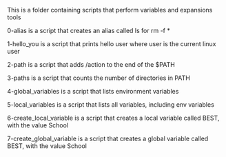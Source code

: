 This is a folder containing scripts that perform variables and expansions tools

0-alias is a script that creates an alias called ls for rm -f *

1-hello_you is a script that prints hello user where user is the current linux user

2-path is a script that adds /action to the end of the $PATH

3-paths is a script that counts the number of directories in PATH

4-global_variables is a script that lists environment variables

5-local_variables is a script that lists all variables, including env variables

6-create_local_variable is a script that creates a local variable called BEST, with the value School

7-create_global_variable is a script that creates a global variable called BEST, with the value School

